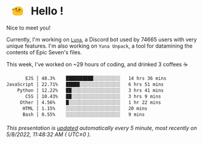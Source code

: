 <h1>   <img src="./spoink.gif" style="vertical-align:middle;" width="30px">   Hello ! </h1>

Nice to meet you!

Currently, I'm working on <a href='https://github.com/Asgarrrr/Luna'>`Luna`</a>, a Discord bot used by 74665 users with very unique features. I'm also working on `Yuna Unpack`, a tool for datamining the contents of Epic Seven's files.

This week, I've worked on ~29 hours of coding, and drinked 3 coffees ☕

```
       EJS │ 48.3%    ██████████░░░░░░░░░░   14 hrs 36 mins
JavaScript │ 22.71%   █████░░░░░░░░░░░░░░░   6 hrs 51 mins
    Python │ 12.22%   ██░░░░░░░░░░░░░░░░░░   3 hrs 41 mins
       CSS │ 10.43%   ██░░░░░░░░░░░░░░░░░░   3 hrs 9 mins
     Other │ 4.56%    █░░░░░░░░░░░░░░░░░░░   1 hr 22 mins
      HTML │ 1.15%    ░░░░░░░░░░░░░░░░░░░░   20 mins
      Bash │ 0.55%    ░░░░░░░░░░░░░░░░░░░░   9 mins
```

###### This presentation is [updated](https://github.com/Asgarrrr) automatically every 5 minute, most recently on 5/8/2022, 11:48:32 AM ( UTC±0 ).